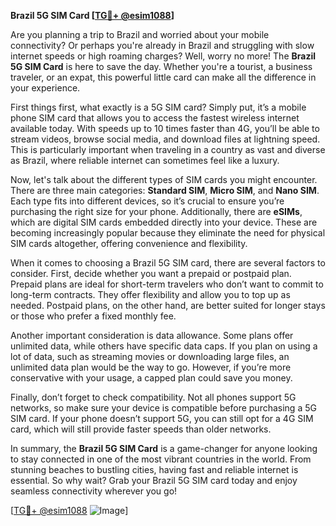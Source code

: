 **Brazil 5G SIM Card [[TG💪+ @esim1088](https://t.me/s/esim1088)]**

Are you planning a trip to Brazil and worried about your mobile connectivity? Or perhaps you're already in Brazil and struggling with slow internet speeds or high roaming charges? Well, worry no more! The **Brazil 5G SIM Card** is here to save the day. Whether you're a tourist, a business traveler, or an expat, this powerful little card can make all the difference in your experience.

First things first, what exactly is a 5G SIM card? Simply put, it’s a mobile phone SIM card that allows you to access the fastest wireless internet available today. With speeds up to 10 times faster than 4G, you’ll be able to stream videos, browse social media, and download files at lightning speed. This is particularly important when traveling in a country as vast and diverse as Brazil, where reliable internet can sometimes feel like a luxury.

Now, let's talk about the different types of SIM cards you might encounter. There are three main categories: **Standard SIM**, **Micro SIM**, and **Nano SIM**. Each type fits into different devices, so it’s crucial to ensure you’re purchasing the right size for your phone. Additionally, there are **eSIMs**, which are digital SIM cards embedded directly into your device. These are becoming increasingly popular because they eliminate the need for physical SIM cards altogether, offering convenience and flexibility.

When it comes to choosing a Brazil 5G SIM card, there are several factors to consider. First, decide whether you want a prepaid or postpaid plan. Prepaid plans are ideal for short-term travelers who don’t want to commit to long-term contracts. They offer flexibility and allow you to top up as needed. Postpaid plans, on the other hand, are better suited for longer stays or those who prefer a fixed monthly fee.

Another important consideration is data allowance. Some plans offer unlimited data, while others have specific data caps. If you plan on using a lot of data, such as streaming movies or downloading large files, an unlimited data plan would be the way to go. However, if you’re more conservative with your usage, a capped plan could save you money.

Finally, don’t forget to check compatibility. Not all phones support 5G networks, so make sure your device is compatible before purchasing a 5G SIM card. If your phone doesn’t support 5G, you can still opt for a 4G SIM card, which will still provide faster speeds than older networks.

In summary, the **Brazil 5G SIM Card** is a game-changer for anyone looking to stay connected in one of the most vibrant countries in the world. From stunning beaches to bustling cities, having fast and reliable internet is essential. So why wait? Grab your Brazil 5G SIM card today and enjoy seamless connectivity wherever you go!

[[TG💪+ @esim1088](https://t.me/s/esim1088) ![Image](https://i.postimg.cc/Y0z9fWf4/image.png)]